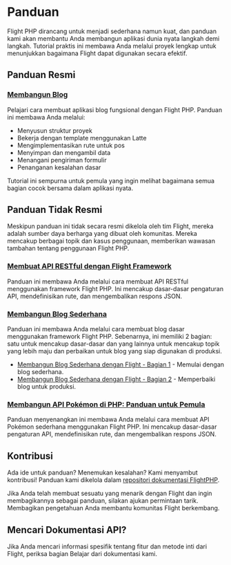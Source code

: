 # Panduan

Flight PHP dirancang untuk menjadi sederhana namun kuat, dan panduan kami akan membantu Anda membangun aplikasi dunia nyata langkah demi langkah. Tutorial praktis ini membawa Anda melalui proyek lengkap untuk menunjukkan bagaimana Flight dapat digunakan secara efektif.

## Panduan Resmi

### [Membangun Blog](/guides/blog)
Pelajari cara membuat aplikasi blog fungsional dengan Flight PHP. Panduan ini membawa Anda melalui:
- Menyusun struktur proyek
- Bekerja dengan template menggunakan Latte
- Mengimplementasikan rute untuk pos
- Menyimpan dan mengambil data
- Menangani pengiriman formulir
- Penanganan kesalahan dasar

Tutorial ini sempurna untuk pemula yang ingin melihat bagaimana semua bagian cocok bersama dalam aplikasi nyata.

## Panduan Tidak Resmi

Meskipun panduan ini tidak secara resmi dikelola oleh tim Flight, mereka adalah sumber daya berharga yang dibuat oleh komunitas. Mereka mencakup berbagai topik dan kasus penggunaan, memberikan wawasan tambahan tentang penggunaan Flight PHP.

### [Membuat API RESTful dengan Flight Framework](https://dev.to/n0nag0n/creating-a-restful-api-with-flight-framework-56lj)

Panduan ini membawa Anda melalui cara membuat API RESTful menggunakan framework Flight PHP. Ini mencakup dasar-dasar pengaturan API, mendefinisikan rute, dan mengembalikan respons JSON.

### [Membangun Blog Sederhana](https://dev.to/n0nag0n/building-a-simple-blog-with-flight-part-1-4ap8)

Panduan ini membawa Anda melalui cara membuat blog dasar menggunakan framework Flight PHP. Sebenarnya, ini memiliki 2 bagian: satu untuk mencakup dasar-dasar dan yang lainnya untuk mencakup topik yang lebih maju dan perbaikan untuk blog yang siap digunakan di produksi.

- [Membangun Blog Sederhana dengan Flight - Bagian 1](https://dev.to/n0nag0n/building-a-simple-blog-with-flight-part-1-4ap8) - Memulai dengan blog sederhana.
- [Membangun Blog Sederhana dengan Flight - Bagian 2](https://dev.to/n0nag0n/building-a-simple-blog-with-flight-part-2-5acb) - Memperbaiki blog untuk produksi.

### [Membangun API Pokémon di PHP: Panduan untuk Pemula](https://dev.to/n0nag0n/building-a-pokemon-api-in-php-a-beginners-guide-3an8)

Panduan menyenangkan ini membawa Anda melalui cara membuat API Pokémon sederhana menggunakan Flight PHP. Ini mencakup dasar-dasar pengaturan API, mendefinisikan rute, dan mengembalikan respons JSON.

## Kontribusi

Ada ide untuk panduan? Menemukan kesalahan? Kami menyambut kontribusi! Panduan kami dikelola dalam [repositori dokumentasi FlightPHP](https://github.com/flightphp/docs).

Jika Anda telah membuat sesuatu yang menarik dengan Flight dan ingin membagikannya sebagai panduan, silakan ajukan permintaan tarik. Membagikan pengetahuan Anda membantu komunitas Flight berkembang.

## Mencari Dokumentasi API?

Jika Anda mencari informasi spesifik tentang fitur dan metode inti dari Flight, periksa bagian Belajar dari dokumentasi kami.